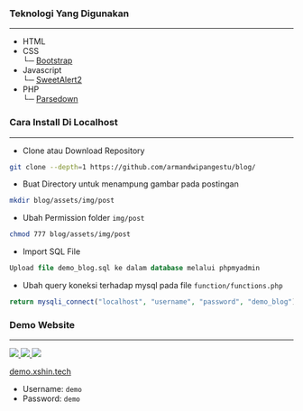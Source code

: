 ### Teknologi Yang Digunakan
<hr>

- HTML
- CSS <br>
└─ [Bootstrap](https://getbootstrap.com/)
- Javascript <br>
└─ [SweetAlert2](https://sweetalert2.github.io/)
- PHP <br>
└─ [Parsedown](https://github.com/erusev/parsedown)

### Cara Install Di Localhost
<hr>

- Clone atau Download Repository

```bash
git clone --depth=1 https://github.com/armandwipangestu/blog/
```

- Buat Directory untuk menampung gambar pada postingan

```bash
mkdir blog/assets/img/post
```

- Ubah Permission folder `img/post`

```bash
chmod 777 blog/assets/img/post 
```

- Import SQL File

```sql
Upload file demo_blog.sql ke dalam database melalui phpmyadmin

```

- Ubah query koneksi terhadap mysql pada file `function/functions.php`

```php
return mysqli_connect("localhost", "username", "password", "demo_blog");
```

### Demo Website
<hr>

<a href="https://i.ibb.co/TkzCCL9/Screenshot-2022-01-22-10-04-53-X.png" target="_blank">
  <img src="https://i.ibb.co/TkzCCL9/Screenshot-2022-01-22-10-04-53-X.png" />
</a>

<a href="https://i.ibb.co/RBy40P6/image.png" target="_blank">
  <img src="https://i.ibb.co/RBy40P6/image.png" />
</a>

<a href="https://i.ibb.co/Prwdr5F/image.png" target="_blank">
  <img src="https://i.ibb.co/Prwdr5F/image.png" />
</a>

[demo.xshin.tech](http://demo.xshin.tech)

- Username: `demo`
- Password: `demo`
